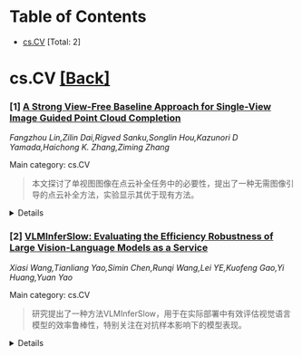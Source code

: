 <div id=toc></div>

# Table of Contents

- [cs.CV](#cs.CV) [Total: 2]


<div id='cs.CV'></div>

# cs.CV [[Back]](#toc)

### [1] [A Strong View-Free Baseline Approach for Single-View Image Guided Point Cloud Completion](https://arxiv.org/abs/2506.15747)
*Fangzhou Lin,Zilin Dai,Rigved Sanku,Songlin Hou,Kazunori D Yamada,Haichong K. Zhang,Ziming Zhang*

Main category: cs.CV

> 本文探讨了单视图图像在点云补全任务中的必要性，提出了一种无需图像引导的点云补全方法，实验显示其优于现有方法。

<details>
  <summary>Details</summary>

**Motivation:** 探讨在单视图图像引导的点云补全任务中，图像引导的基本必要性，提出一种无视角的基线方法来检验其效果。

**Method:** 采用基于注意力机制的多分支编码-解码网络，该网络只使用部分点云作为输入，通过层次自融合机制，跨多个流融合信息，增强特征表示，提高捕捉几何结构的能力。

**Result:** 该研究旨在探讨基于单视图图像引导下的点云补全任务，其提出的无视角基线方法在无需单视角图像输入的情况下，基于注意力机制的多分支编码-解码网络，实现了优于当前最先进的单视图图像引导点云补全方法的性能。实验验证了这种方法在ShapeNet-ViPC数据集上的有效性。

**Conclusion:** 研究发现，提出的无视角框架在单视图图像引导的点云补全任务上表现出色，可能为这一领域的多模态学习提供新的见解。

**Abstract:** The single-view image guided point cloud completion (SVIPC) task aims to
reconstruct a complete point cloud from a partial input with the help of a
single-view image. While previous works have demonstrated the effectiveness of
this multimodal approach, the fundamental necessity of image guidance remains
largely unexamined. To explore this, we propose a strong baseline approach for
SVIPC based on an attention-based multi-branch encoder-decoder network that
only takes partial point clouds as input, view-free. Our hierarchical
self-fusion mechanism, driven by cross-attention and self-attention layers,
effectively integrates information across multiple streams, enriching feature
representations and strengthening the networks ability to capture geometric
structures. Extensive experiments and ablation studies on the ShapeNet-ViPC
dataset demonstrate that our view-free framework performs superiorly to
state-of-the-art SVIPC methods. We hope our findings provide new insights into
the development of multimodal learning in SVIPC. Our demo code will be
available at https://github.com/Zhang-VISLab.

</details>


### [2] [VLMInferSlow: Evaluating the Efficiency Robustness of Large Vision-Language Models as a Service](https://arxiv.org/abs/2506.15755)
*Xiasi Wang,Tianliang Yao,Simin Chen,Runqi Wang,Lei YE,Kuofeng Gao,Yi Huang,Yuan Yao*

Main category: cs.CV

> 研究提出了一种方法VLMInferSlow，用于在实际部署中有效评估视觉语言模型的效率鲁棒性，特别关注在对抗样本影响下的模型表现。

<details>
  <summary>Details</summary>

**Motivation:** 传统的研究主要集中在提高视觉语言模型的准确性，而效率问题较少受到关注。现有评估方法在机器学习作为服务的部署方式下存在不切实际的假设，因此需要一种新的评估方法。

**Method:** 提出了一种新的方法VLMInferSlow，用于在实际的黑盒环境下评估视觉语言模型的效率鲁棒性。该方法采用了针对视觉语言推理的精细效率建模，并利用零阶优化来搜索对抗样本。

**Result:** 实验结果表明，VLMInferSlow可以生成具有不明显扰动的对抗图像，将计算成本最多提高128.47%。

**Conclusion:** 此研究旨在引起社区对视觉语言模型效率鲁棒性的关注，并提供了在实际黑盒设置下评估其效率的新途径。

**Abstract:** Vision-Language Models (VLMs) have demonstrated great potential in real-world
applications. While existing research primarily focuses on improving their
accuracy, the efficiency remains underexplored. Given the real-time demands of
many applications and the high inference overhead of VLMs, efficiency
robustness is a critical issue. However, previous studies evaluate efficiency
robustness under unrealistic assumptions, requiring access to the model
architecture and parameters -- an impractical scenario in ML-as-a-service
settings, where VLMs are deployed via inference APIs. To address this gap, we
propose VLMInferSlow, a novel approach for evaluating VLM efficiency robustness
in a realistic black-box setting. VLMInferSlow incorporates fine-grained
efficiency modeling tailored to VLM inference and leverages zero-order
optimization to search for adversarial examples. Experimental results show that
VLMInferSlow generates adversarial images with imperceptible perturbations,
increasing the computational cost by up to 128.47%. We hope this research
raises the community's awareness about the efficiency robustness of VLMs.

</details>
